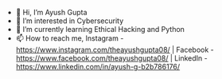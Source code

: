 - 👋 Hi, I’m Ayush Gupta
- 👀 I’m interested in Cybersecurity
- 🌱 I’m currently learning Ethical Hacking and Python
- 📫 How to reach me, Instagram - https://www.instagram.com/theayushgupta08/ | Facebook - https://www.facebook.com/theayushgupta08/ | LinkedIn - https://www.linkedin.com/in/ayush-g-b2b786176/
<!---
robot08/robot08 is a ✨ special ✨ repository because its `README.md` (this file) appears on your GitHub profile.
You can click the Preview link to take a look at your changes.
--->
